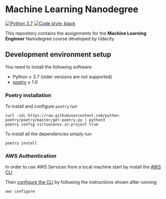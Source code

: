 # Machine Learning Nanodegree

[![Python 3.7](https://img.shields.io/badge/Python-3.7-green.svg)](https://shields.io/)
[![Code style: black](https://img.shields.io/badge/code%20style-black-000000.svg)](https://github.com/psf/black)

This repository contains the assignments for the **Machine Learning Engineer** Nanodegree course developed by Udacity 

## Development environment setup

You need to install the following software:

* Python ≥ 3.7 (older versions are not supported)
* [poetry](https://python-poetry.org/) ≥ 1.0

### Poetry installation
To install and configure `poetry` run 
```shell script
curl -sSL https://raw.githubusercontent.com/python-poetry/poetry/master/get-poetry.py | python3
poetry config virtualenvs.in-project true
```

To install all the dependencies simply run
```shell script
poetry install
```

### AWS Authentication

In order to use AWS Services from a local machine start by install the [AWS CLI](https://docs.aws.amazon.com/cli/latest/userguide/install-cliv2.html)

Then [configure the CLI](https://docs.aws.amazon.com/cli/latest/userguide/cli-chap-configure.html#cli-quick-configuration) by following the instructions shown after running
```bash
aws configure
```
